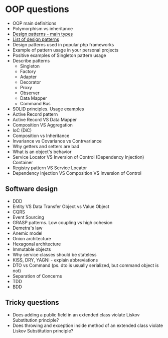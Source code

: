 # OOP questions 
- OOP main definitions
- Polymorphism vs inheritance
- [Design patterns - main types](https://github.com/glaphire/interview_questions_and_answers/blob/main/src/oop/answers/list_of_design_patterns.md#differences-between-design-patterns-types)
- [List of design patterns](https://github.com/glaphire/interview_questions_and_answers/blob/main/src/oop/answers/list_of_design_patterns.md)
- Design patterns used in popular php frameworks
- Example of pattern usage in your personal projects
- Positive examples of Singleton pattern usage
- Describe patterns
    - Singleton
    - Factory
    - Adapter
    - Decorator
    - Proxy
    - Observer
    - Data Mapper
    - Command Bus
- SOLID principles. Usage examples
- Active Record pattern
- Active Record VS Data Mapper
- Composition VS Aggregation
- IoC (DiC)
- Composition vs Inheritance
- Invariance vs Covariance vs Contrvariance
- Why getters and setters are bad
- What is an object's behavior
- Service Locator VS Inversion of Control (Dependency Injection) Container
- Registry pattern VS Service Locator
- Dependency Injection VS Composition VS Inversion of Control

## Software design
- DDD
- Entity VS Data Transfer Object vs Value Object
- CQRS
- Event Sourcing
- GRASP patterns. Low coupling vs high cohesion
- Demetra's law
- Anemic model
- Onion architecture
- Hexagonal architecture
- Immutable objects
- Why service classes should be stateless
- KISS, DRY, YAGNI - explain abbreviations
- DTO vs Command (ps. dto is usually serialized, but command object is not)
- Separation of Concerns
- TDD
- BDD

## Tricky questions
- Does adding a public field in an extended class violate Liskov Substitution principle?
- Does throwing and exception inside method of an extended class violate Liskov Substitution principle?